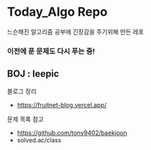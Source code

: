 # Today_Algo Repo

느슨해진 알고리즘 공부에 긴장감을 주기위해 만든 레포  

### 이전에 푼 문제도 다시 푸는 중!

## BOJ : leepic

블로그 정리
* https://fruitnet-blog.vercel.app/


문제 목록 참고  
* https://github.com/tony9402/baekjoon
* solved.ac/class
